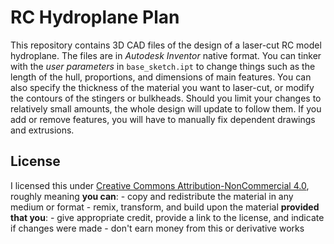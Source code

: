 RC Hydroplane Plan
===

This repository contains 3D CAD files of the design of a laser-cut RC model hydroplane. The files are in *Autodesk Inventor* native format. You can tinker with the *user parameters* in ```base_sketch.ipt``` to change things such as the length of the hull, proportions, and dimensions of main features. You can also specify the thickness of the material you want to laser-cut, or modify the contours of the stingers or bulkheads. Should you limit your changes to relatively small amounts, the whole design will update to follow them. If you add or remove features, you will have to manually fix dependent drawings and extrusions.

License
---

I licensed this under [Creative Commons Attribution-NonCommercial 4.0](https://creativecommons.org/licenses/by-nc/4.0/), roughly meaning **you can**:
    - copy and redistribute the material in any medium or format
    - remix, transform, and build upon the material
**provided that you**:
    - give appropriate credit, provide a link to the license, and indicate if changes were made
    - don't earn money from this or derivative works